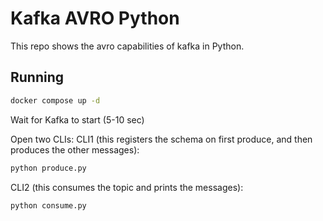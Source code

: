 # Kafka AVRO Python

This repo shows the avro capabilities of kafka in Python.

## Running
```bash
docker compose up -d
```
Wait for Kafka to start (5-10 sec)

Open two CLIs:
CLI1 (this registers the schema on first produce, and then produces the other messages):
```bash
python produce.py
```
CLI2 (this consumes the topic and prints the messages):
```bash
python consume.py
```